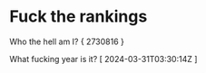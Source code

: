 # Fuck the rankings

Who the hell am I?
{ 2730816 }

What fucking year is it?
[ 2024-03-31T03:30:14Z ]
